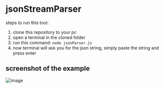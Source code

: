 # jsonStreamParser

steps to run this tool:
1) clone this repository to your pc
2) open a terminal in the cloned folder
3) run this command: ```node jsonParser.js```
4) now terminal will ask you for the json string, simply paste the string and press enter

## screenshot of the example
![image](https://github.com/user-attachments/assets/e9cfc8a5-9268-4cbc-9156-c3175b5ce8d4)
